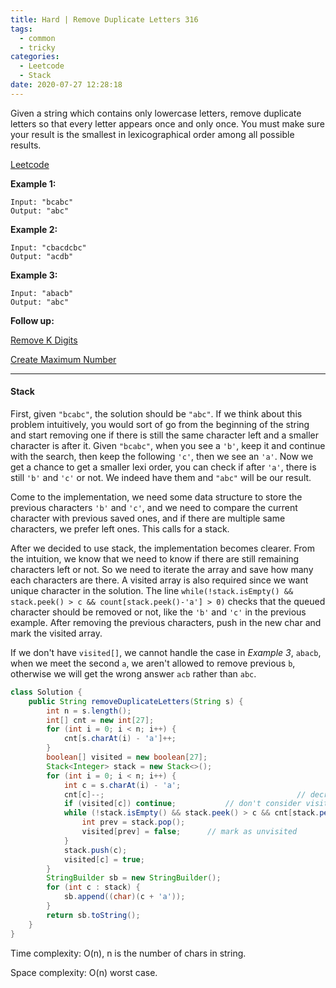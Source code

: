 ```yaml
---
title: Hard | Remove Duplicate Letters 316
tags:
  - common
  - tricky
categories:
  - Leetcode
  - Stack
date: 2020-07-27 12:28:18
---
```


Given a string which contains only lowercase letters, remove duplicate letters so that every letter appears once and only once. You must make sure your result is the smallest in lexicographical order among all possible results.

[Leetcode](https://leetcode.com/problems/remove-duplicate-letters/)

<!--more-->

**Example 1:**

```
Input: "bcabc"
Output: "abc"
```

**Example 2:**

```
Input: "cbacdcbc"
Output: "acdb"
```

**Example 3:**

```
Input: "abacb"
Output: "abc"
```

**Follow up:** 

[Remove K Digits](https://leetcode.com/problems/remove-k-digits/description/)

[Create Maximum Number](https://leetcode.com/problems/create-maximum-number/description/)

---

#### Stack 

First, given `"bcabc"`, the solution should be `"abc"`. If we think about this problem intuitively, you would sort of go from the beginning of the string and start removing one if there is still the same character left and a smaller character is after it. Given `"bcabc"`, when you see a `'b'`, keep it and continue with the search, then keep the following `'c'`, then we see an `'a'`. Now we get a chance to get a smaller lexi order, you can check if after `'a'`, there is still `'b'` and `'c'` or not. We indeed have them and `"abc"` will be our result.

Come to the implementation, we need some data structure to store the previous characters `'b'` and `'c'`, and we need to compare the current character with previous saved ones, and if there are multiple same characters, we prefer left ones. This calls for a stack.

After we decided to use stack, the implementation becomes clearer. From the intuition, we know that we need to know if there are still remaining characters left or not. So we need to iterate the array and save how many each characters are there. A visited array is also required since we want unique character in the solution. The line `while(!stack.isEmpty() && stack.peek() > c && count[stack.peek()-'a'] > 0)` checks that the queued character should be removed or not, like the `'b'` and `'c'` in the previous example. After removing the previous characters, push in the new char and mark the visited array.

If we don't have `visited[]`, we cannot handle the case in *Example 3*, `abacb`, when we meet the second `a`, we aren't allowed to remove previous `b`, otherwise we will get the wrong answer `acb` rather than `abc`.

```java
class Solution {
    public String removeDuplicateLetters(String s) {
        int n = s.length();
        int[] cnt = new int[27];
        for (int i = 0; i < n; i++) {
            cnt[s.charAt(i) - 'a']++;
        }
        boolean[] visited = new boolean[27];
        Stack<Integer> stack = new Stack<>();
        for (int i = 0; i < n; i++) {
            int c = s.charAt(i) - 'a';
            cnt[c]--;											// decrease counter
            if (visited[c]) continue;			// don't consider visited char
            while (!stack.isEmpty() && stack.peek() > c && cnt[stack.peek()] > 0) {
                int prev = stack.pop();
                visited[prev] = false;		// mark as unvisited
            }
            stack.push(c);
            visited[c] = true;
        }
        StringBuilder sb = new StringBuilder();
        for (int c : stack) {
            sb.append((char)(c + 'a'));
        }
        return sb.toString();
    }
}
```

Time complexity: O(n), n is the number of chars in string.

Space complexity: O(n) worst case.



